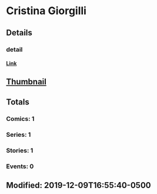 # Cristina  Giorgilli 
## Details
### detail
#### [Link](http://marvel.com/comics/creators/13969/cristina_giorgilli?utm_campaign=apiRef&utm_source=225578a89fc76f3d20fbffda5d17a88d)
## [Thumbnail](http://i.annihil.us/u/prod/marvel/i/mg/b/40/image_not_available.jpg)
## Totals
### Comics: 1
### Series: 1
### Stories: 1
### Events: 0
## Modified: 2019-12-09T16:55:40-0500